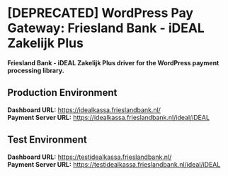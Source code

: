 # [DEPRECATED] WordPress Pay Gateway: Friesland Bank - iDEAL Zakelijk Plus

**Friesland Bank - iDEAL Zakelijk Plus driver for the WordPress payment processing library.**

## Production Environment

**Dashboard URL:** https://idealkassa.frieslandbank.nl/  
**Payment Server URL:** https://idealkassa.frieslandbank.nl/ideal/iDEAL  

## Test Environment

**Dashboard URL:** https://testidealkassa.frieslandbank.nl/  
**Payment Server URL:** https://testidealkassa.frieslandbank.nl/ideal/iDEAL  
